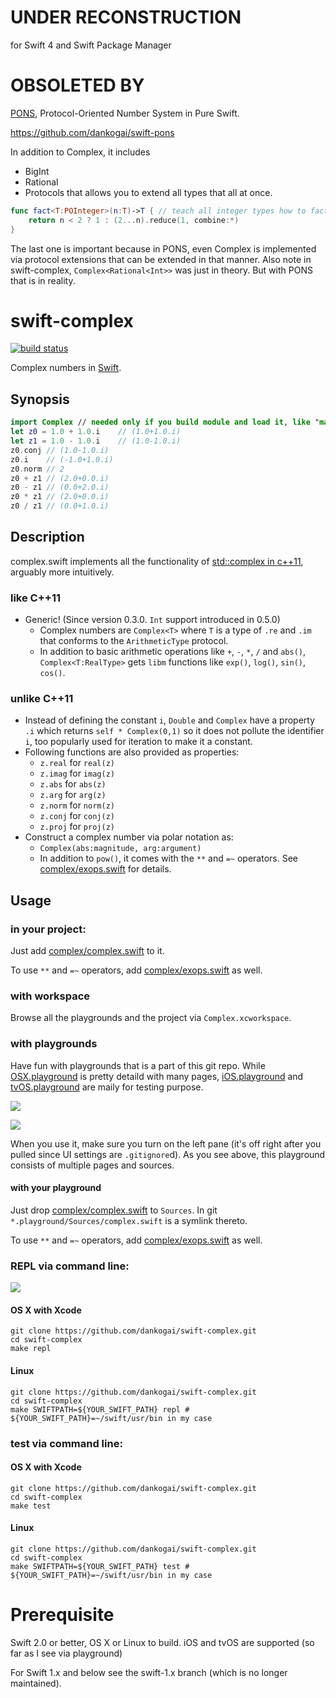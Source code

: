 # UNDER RECONSTRUCTION

for Swift 4 and Swift Package Manager

# OBSOLETED BY

[PONS], Protocol-Oriented Number System in Pure Swift. 

https://github.com/dankogai/swift-pons

In addition to Complex, it includes

* BigInt
* Rational
* Protocols that allows you to extend all types that all at once.

````Swift
func fact<T:POInteger>(n:T)->T { // teach all integer types how to factorial
    return n < 2 ? 1 : (2...n).reduce(1, combine:*)
}
````

The last one is important because in PONS, even Complex is implemented via protocol extensions that can be extended in that manner.  Also note in swift-complex, `Complex<Rational<Int>>` was just in theory.  But with PONS that is in reality.

[PONS]: https://github.com/dankogai/swift-pons

# swift-complex

[![build status](https://secure.travis-ci.org/dankogai/swift-complex.png)](http://travis-ci.org/dankogai/swift-complex)

Complex numbers in [Swift].

[Swift]: https://developer.apple.com/swift/

## Synopsis

````swift
import Complex // needed only if you build module and load it, like "make repl"
let z0 = 1.0 + 1.0.i    // (1.0+1.0.i)
let z1 = 1.0 - 1.0.i    // (1.0-1.0.i)
z0.conj // (1.0-1.0.i)
z0.i    // (-1.0+1.0.i)
z0.norm // 2
z0 + z1 // (2.0+0.0.i)
z0 - z1 // (0.0+2.0.i)
z0 * z1 // (2.0+0.0.i)
z0 / z1 // (0.0+1.0.i)
````

## Description

complex.swift implements all the functionality of [std::complex in c++11], arguably more intuitively. 

[std::complex in c++11]: http://www.cplusplus.com/reference/complex/

### like C++11

* Generic! (Since version 0.3.0. `Int` support introduced in 0.5.0)
  * Complex numbers are `Complex<T>` where `T` is a type of `.re` and `.im` that conforms to the `ArithmeticType` protocol.
  * In addition to basic arithmetic operations like `+`, `-`, `*`, `/` and `abs()`, `Complex<T:RealType>` gets `libm` functions like `exp()`, `log()`, `sin()`, `cos()`.

### unlike C++11

* Instead of defining the constant `i`, `Double` and `Complex` have a property `.i` which returns `self * Complex(0,1)` so it does not pollute the identifier `i`, too popularly used for iteration to make it a constant.
* Following functions are also provided as properties:
  * `z.real` for `real(z)`
  * `z.imag` for `imag(z)`
  * `z.abs` for `abs(z)`
  * `z.arg` for `arg(z)`
  * `z.norm` for `norm(z)`
  * `z.conj` for `conj(z)`
  * `z.proj` for `proj(z)`
* Construct a complex number via polar notation as:
  * `Complex(abs:magnitude, arg:argument)`
  * In addition to `pow()`, it comes with the `**` and `=~` operators. See [complex/exops.swift] for details.


## Usage

### in your project:

Just add [complex/complex.swift] to it.

To use `**` and `=~` operators, add [complex/exops.swift] as well.

[complex/complex.swift]: ./complex/complex.swift
[complex/exops.swift]: ./complex/exops.swift

### with workspace

Browse all the playgrounds and the project via `Complex.xcworkspace`.

### with playgrounds

Have fun with playgrounds that is a part of this git repo.  While [OSX.playground] is pretty detaild with many pages, [iOS.playground] and [tvOS.playground] are maily for testing purpose.

![](screenshots/playground0.png)

![](screenshots/playground1.png)

[OSX.playground]: ./OSX.playground
[iOS.playground]: ./iOS.playground
[tvOS.playground]: ./tvOS.playground

When you use it, make sure you turn on the left pane (it's off right after you pulled since UI settings are `.gitignore`d).  As you see above, this playground consists of multiple pages and sources.

#### with your playground

Just drop [complex/complex.swift] to `Sources`.  In git `*.playground/Sources/complex.swift` is a symlink thereto.

To use `**` and `=~` operators, add [complex/exops.swift] as well.

### REPL via command line:

![](screenshots/repl-linux.png)

#### OS X with Xcode
````shell
git clone https://github.com/dankogai/swift-complex.git
cd swift-complex
make repl
````

#### Linux
````shell
git clone https://github.com/dankogai/swift-complex.git
cd swift-complex
make SWIFTPATH=${YOUR_SWIFT_PATH} repl # ${YOUR_SWIFT_PATH}=~/swift/usr/bin in my case
````
### test via command line:

#### OS X with Xcode
````shell
git clone https://github.com/dankogai/swift-complex.git
cd swift-complex
make test
````

#### Linux
````shell
git clone https://github.com/dankogai/swift-complex.git
cd swift-complex
make SWIFTPATH=${YOUR_SWIFT_PATH} test # ${YOUR_SWIFT_PATH}=~/swift/usr/bin in my case
````

# Prerequisite

Swift 2.0 or better, OS X or Linux to build. iOS and tvOS are supported (so far as I see via playground)

For Swift 1.x and below see the swift-1.x branch 
(which is no longer maintained).
